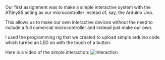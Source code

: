 Our first assignment was to make a simple interactive system with the ATtiny85 acting as our microcontroller instead of, say, the Arduino Uno. 

This allows us to make our own interactive devices without the need to include a full comercial microcontroller and instead just make our own. 

I used the programming rig that we created to upload simple arduino code which turned an LED on with the touch of a button. 



Here is a video of the simple interaction:
![Interaction](media/push.gif)





